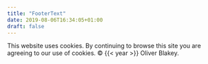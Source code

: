 ```yaml
---
title: "FooterText"
date: 2019-08-06T16:34:05+01:00
draft: false
---
```

<p>
    This website uses cookies. By continuing to browse this site you are agreeing to our use of cookies. &copy; {{< year >}} Oliver Blakey.
</p>